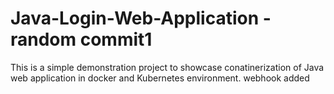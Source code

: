 # Java-Login-Web-Application - random commit1
This is a simple demonstration project to showcase conatinerization of Java web application in docker and Kubernetes environment.
 webhook added 
